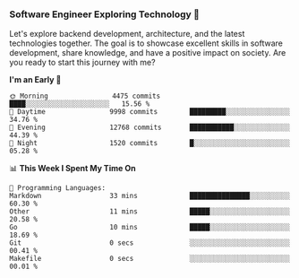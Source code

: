 ### Software Engineer Exploring Technology 🚀 

Let's explore backend development, architecture, and the latest technologies together. The goal is to showcase excellent skills in software development, share knowledge, and have a positive impact on society. Are you ready to start this journey with me?

<!--START_SECTION:waka-->
**I'm an Early 🐤** 

```text
🌞 Morning                4475 commits        ████░░░░░░░░░░░░░░░░░░░░░   15.56 % 
🌆 Daytime                9998 commits        █████████░░░░░░░░░░░░░░░░   34.76 % 
🌃 Evening                12768 commits       ███████████░░░░░░░░░░░░░░   44.39 % 
🌙 Night                  1520 commits        █░░░░░░░░░░░░░░░░░░░░░░░░   05.28 % 
```


📊 **This Week I Spent My Time On** 

```text
💬 Programming Languages: 
Markdown                 33 mins             ███████████████░░░░░░░░░░   60.30 % 
Other                    11 mins             █████░░░░░░░░░░░░░░░░░░░░   20.58 % 
Go                       10 mins             █████░░░░░░░░░░░░░░░░░░░░   18.69 % 
Git                      0 secs              ░░░░░░░░░░░░░░░░░░░░░░░░░   00.41 % 
Makefile                 0 secs              ░░░░░░░░░░░░░░░░░░░░░░░░░   00.01 % 
```


<!--END_SECTION:waka-->
